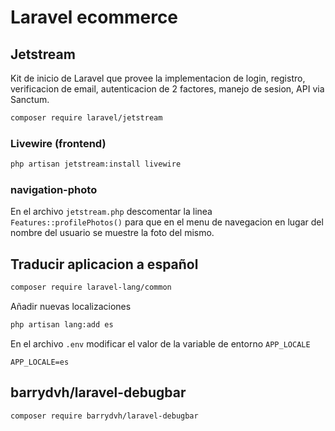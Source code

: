 # Laravel ecommerce

## Jetstream

Kit de inicio de Laravel que provee la implementacion de login, registro, verificacion de email, autenticacion de 2 factores, manejo de sesion, API via Sanctum.

```bash
composer require laravel/jetstream
```

### Livewire (frontend)

```bash
php artisan jetstream:install livewire
```

### navigation-photo

En el archivo `jetstream.php` descomentar la linea `Features::profilePhotos()` para que en el menu de navegacion en lugar del nombre del usuario se muestre la foto del mismo.

## Traducir aplicacion a español

```bash
composer require laravel-lang/common
```

Añadir nuevas localizaciones

```bash
php artisan lang:add es
```

En el archivo `.env` modificar el valor de la variable de entorno `APP_LOCALE`

```.env
APP_LOCALE=es
```

## barrydvh/laravel-debugbar

```bash
composer require barrydvh/laravel-debugbar
```
